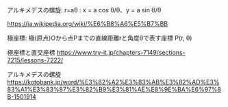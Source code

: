アルキメデスの螺旋: r=aθ : x = a cos θ/θ、y = a sin θ/θ

https://ja.wikipedia.org/wiki/%E6%B8%A6%E5%B7%BB 

極座標: 
    極(原点)Oから点Pまでの直線距離rと角度θで表す座標 P(r, θ)

極座標と直交座標
https://www.try-it.jp/chapters-7149/sections-7215/lessons-7222/

アルキメデスの螺旋
https://kotobank.jp/word/%E3%82%A2%E3%83%AB%E3%82%AD%E3%83%A1%E3%83%87%E3%82%B9%E3%81%AE%E8%9E%BA%E6%97%8B-1501914
